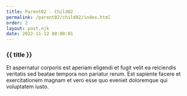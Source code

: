 ```yaml
---
title: Parent02 - Child02
permalink: /parent02/child02/index.html
order: 2
layout: post.njk
date: 2022-11-12 00:00:01
---
```


### {{ title }}

Et aspernatur corporis est aperiam eligendi et fugit velit ea reiciendis veritatis sed beatae tempora non pariatur rerum. Est sapiente facere et exercitationem magnam et vero esse quo eveniet doloremque qui voluptatem iusto.
